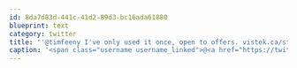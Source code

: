 ```yaml
---
id: 8da7d83d-441c-41d2-89d3-bc16ada61880
blueprint: text
category: twitter
title: "'@timfeeny I've only used it once, open to offers. vistek.ca/store/BagsCase…"
caption: '<span class="username username_linked">@<a href="https://twitter.com/timfeeny" title="Tim Feeny">timfeeny</a></span> I''ve only used it once, open to offers. <a href="http://vistek.ca/store/BagsCases/240484/dicapac-wps10-waterproof-case-for-slrdslr-cameras-adjustable-uv-c.aspx" title="http://vistek.ca/store/BagsCases/240484/dicapac-wps10-waterproof-case-for-slrdslr-cameras-adjustable-uv-c.aspx" class="link link_untco">vistek.ca/store/BagsCase…</a>'
---
```

